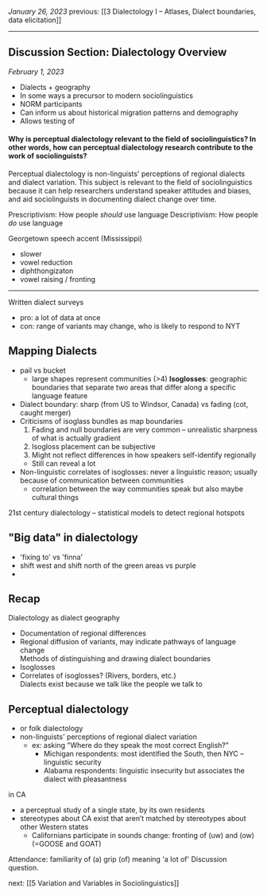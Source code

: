 *January 26, 2023*
previous: [[3 Dialectology I – Atlases, Dialect boundaries, data elicitation]]

---

## Discussion Section: Dialectology Overview
*February 1, 2023*

- Dialects + geography
- In some ways a precursor to modern sociolinguistics
- NORM participants
- Can inform us about historical migration patterns and demography
- Allows testing of 

#### Why is perceptual dialectology relevant to the field of sociolinguistics? In other words, how can perceptual dialectology research contribute to the work of sociolinguists?
Perceptual dialectology is non-linguists' perceptions of regional dialects and dialect variation. This subject is relevant to the field of sociolinguistics because it can help researchers understand speaker attitudes and biases, and aid sociolinguists in documenting dialect change over time.

Prescriptivism: How people *should* use language
Descriptivism: How people *do* use language

Georgetown speech accent (Mississippi)
- slower
- vowel reduction
- diphthongizaton
- vowel raising / fronting

---

Written dialect surveys
- pro: a lot of data at once
- con: range of variants may change, who is likely to respond to NYT

## Mapping Dialects
- pail vs bucket
	- large shapes represent communities (>4)
**Isoglosses**: geographic boundaries that separate two areas that differ along a specific language feature
- Dialect boundary: sharp (from US to Windsor, Canada) vs fading (cot, caught merger)
- Criticisms of isoglass bundles as map boundaries
	1. Fading and null boundaries are very common – unrealistic sharpness of what is actually gradient
	2. Isogloss placement can be subjective
	3. Might not reflect differences in how speakers self-identify regionally
	- Still can reveal a lot
- Non-linguistic correlates of isoglosses: never a linguistic reason; usually because of communication between communities
	- correlation between the way communities speak but also maybe cultural things

21st century dialectology – statistical models to detect regional hotspots

## "Big data" in dialectology
- 'fixing to' vs 'finna'
- shift west and shift north of the green areas vs purple
- 

## Recap
Dialectology as dialect geography
- Documentation of regional differences
- Regional diffusion of variants, may indicate pathways of language change  
Methods of distinguishing and drawing dialect boundaries
- Isoglosses
- Correlates of isoglosses? (Rivers, borders, etc.)  
Dialects exist because we talk like the people we talk to


## Perceptual dialectology
- or folk dialectology
- non-linguists' perceptions of regional dialect variation
	- ex: asking "Where do they speak the most correct English?"
		- Michigan respondents: most identified the South, then NYC – linguistic security
		- Alabama respondents: linguistic insecurity but associates the dialect with pleasantness

in CA
- a perceptual study of a single state, by its own residents
- stereotypes about CA exist that aren’t matched by stereotypes about other Western states
	- Californians participate in sounds change: fronting of (uw) and (ow) (=GOOSE and GOAT)

Attendance: familiarity of (a) grip (of) meaning 'a lot of'
Discussion question.


next: [[5 Variation and Variables in Sociolinguistics]]